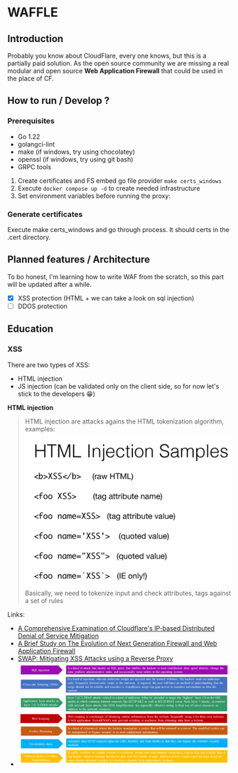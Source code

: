 # WAFFLE

## Introduction
Probably you know about CloudFlare, every one knows, but this is a partially paid solution. As the open source community
we are missing a real modular and open source **Web Application Firewall** that could be used in the place of CF.

## How to run / Develop ?

### Prerequisites 
+ Go 1.22
+ golangci-lint
+ make (if windows, try using chocolatey)
+ openssl (if windows, try using git bash)
+ GRPC tools

1. Create certificates and FS embed go file provider `make certs_windows`
2. Execute `docker compose up -d` to create needed infrastructure
3. Set environment variables before running the proxy:

### Generate certificates
Execute make certs_windows and go through process. It should certs in the .cert directory.

## Planned features / Architecture
To bo honest, I'm learning how to write WAF from the scratch, so this part will be updated after a while. 

- [X] XSS protection (HTML + we can take a look on sql injection)
- [ ] DDOS protection

## Education

### XSS
There are two types of XSS:
+ HTML injection
+ JS injection (can be validated only on the client side, so for now let's stick to the developers 😁)

**HTML injection**
> HTML injection are attacks agains the HTML tokenization algorithm, examples:
![img.png](readme/html_injection_Samples.png)
> Basically, we need to tokenize input and check attributes, tags against a set of rules

Links:
+ [A Comprehensive Examination of Cloudflare's IP-based Distributed Denial of Service Mitigation](https://www.researchgate.net/publication/375238537_A_Comprehensive_Examination_of_Cloudflare%27s_IP-based_Distributed_Denial_of_Service_Mitigation)
+ [A Brief Study on The Evolution of Next Generation Firewall and Web Application Firewall](https://www.researchgate.net/publication/351637754_A_Brief_Study_on_The_Evolution_of_Next_Generation_Firewall_and_Web_Application_Firewall)
+ [SWAP: Mitigating XSS Attacks using a Reverse Proxy](https://sites.cs.ucsb.edu/~chris/research/doc/sess09_swap.pdf)
+ ![img.png](readme/img.png)
